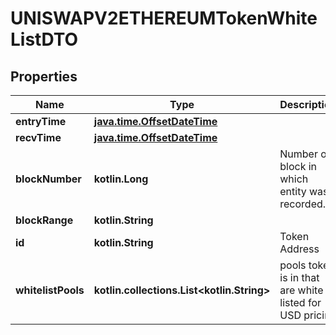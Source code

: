 
# UNISWAPV2ETHEREUMTokenWhiteListDTO

## Properties
Name | Type | Description | Notes
------------ | ------------- | ------------- | -------------
**entryTime** | [**java.time.OffsetDateTime**](java.time.OffsetDateTime.md) |  |  [optional]
**recvTime** | [**java.time.OffsetDateTime**](java.time.OffsetDateTime.md) |  |  [optional]
**blockNumber** | **kotlin.Long** | Number of block in which entity was recorded. |  [optional]
**blockRange** | **kotlin.String** |  |  [optional]
**id** | **kotlin.String** | Token Address |  [optional]
**whitelistPools** | **kotlin.collections.List&lt;kotlin.String&gt;** | pools token is in that are white listed for USD pricing |  [optional]




